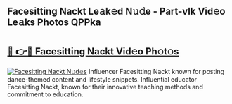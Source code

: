 ## Facesitting Nackt Le𝚊k𝚎d N𝚞𝚍e - Part-vIk Vid𝚎o Le𝚊ks Photos QPPka

# <h2><a href="http://fb37yfh.evod.top/?m=Facesitting+Nackt">🔗 👉🔴 Facesitting Nackt Vid𝚎o Ph𝚘t𝚘s</a></h2>

[![Facesitting Nackt N𝚞d𝚎s](https://i.imgur.com/8V9OHl7.gif)](http://fb37yfh.evod.top/?m=Facesitting+Nackt)
Influencer Facesitting Nackt known for posting dance-themed content and lifestyle snippets. Influential educator Facesitting Nackt, known for their innovative teaching methods and commitment to education. 
